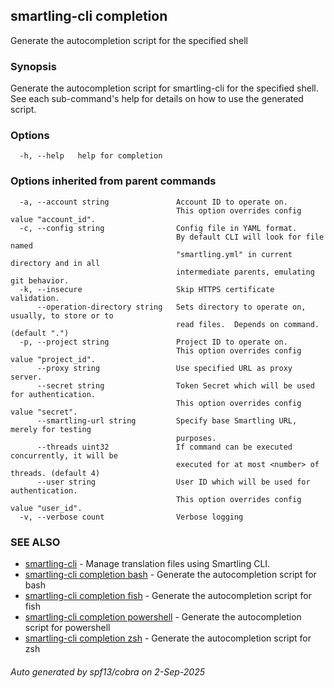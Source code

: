 ## smartling-cli completion

Generate the autocompletion script for the specified shell

### Synopsis

Generate the autocompletion script for smartling-cli for the specified shell.
See each sub-command's help for details on how to use the generated script.


### Options

```
  -h, --help   help for completion
```

### Options inherited from parent commands

```
  -a, --account string               Account ID to operate on.
                                     This option overrides config value "account_id".
  -c, --config string                Config file in YAML format.
                                     By default CLI will look for file named
                                     "smartling.yml" in current directory and in all
                                     intermediate parents, emulating git behavior.
  -k, --insecure                     Skip HTTPS certificate validation.
      --operation-directory string   Sets directory to operate on, usually, to store or to
                                     read files.  Depends on command. (default ".")
  -p, --project string               Project ID to operate on.
                                     This option overrides config value "project_id".
      --proxy string                 Use specified URL as proxy server.
      --secret string                Token Secret which will be used for authentication.
                                     This option overrides config value "secret".
      --smartling-url string         Specify base Smartling URL, merely for testing
                                     purposes.
      --threads uint32               If command can be executed concurrently, it will be
                                     executed for at most <number> of threads. (default 4)
      --user string                  User ID which will be used for authentication.
                                     This option overrides config value "user_id".
  -v, --verbose count                Verbose logging
```

### SEE ALSO

* [smartling-cli](smartling-cli.md)	 - Manage translation files using Smartling CLI.
* [smartling-cli completion bash](smartling-cli_completion_bash.md)	 - Generate the autocompletion script for bash
* [smartling-cli completion fish](smartling-cli_completion_fish.md)	 - Generate the autocompletion script for fish
* [smartling-cli completion powershell](smartling-cli_completion_powershell.md)	 - Generate the autocompletion script for powershell
* [smartling-cli completion zsh](smartling-cli_completion_zsh.md)	 - Generate the autocompletion script for zsh

###### Auto generated by spf13/cobra on 2-Sep-2025
